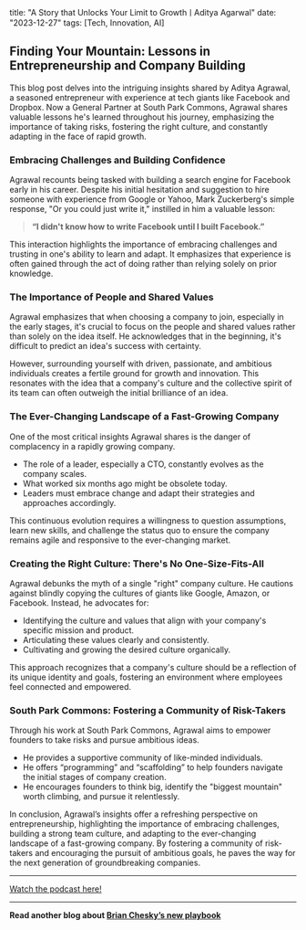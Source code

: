 

title: "A Story that Unlocks Your Limit to GrowthㅣAditya Agarwal"
date: "2023-12-27"
tags: [Tech, Innovation, AI]


## Finding Your Mountain: Lessons in Entrepreneurship and Company Building 

This blog post delves into the intriguing insights shared by Aditya Agrawal, a seasoned entrepreneur with experience at tech giants like Facebook and Dropbox. Now a General Partner at South Park Commons, Agrawal shares valuable lessons he's learned throughout his journey, emphasizing the importance of taking risks, fostering the right culture, and constantly adapting in the face of rapid growth.

### Embracing Challenges and Building Confidence

Agrawal recounts being tasked with building a search engine for Facebook early in his career. Despite his initial hesitation and suggestion to hire someone with experience from Google or Yahoo, Mark Zuckerberg's simple response, "Or you could just write it," instilled in him a valuable lesson:  

> **“I didn't know how to write Facebook until I built Facebook.”**

This interaction highlights the importance of embracing challenges and trusting in one's ability to learn and adapt. It emphasizes that experience is often gained through the act of doing rather than relying solely on prior knowledge.

### The Importance of People and Shared Values 

Agrawal emphasizes that when choosing a company to join, especially in the early stages, it's crucial to focus on the people and shared values rather than solely on the idea itself. He acknowledges that in the beginning, it's difficult to predict an idea's success with certainty. 

However, surrounding yourself with driven, passionate, and ambitious individuals creates a fertile ground for growth and innovation. This resonates with the idea that a company's culture and the collective spirit of its team can often outweigh the initial brilliance of an idea.

### The Ever-Changing Landscape of a Fast-Growing Company 

One of the most critical insights Agrawal shares is the danger of complacency in a rapidly growing company.  

* The role of a leader, especially a CTO, constantly evolves as the company scales. 
* What worked six months ago might be obsolete today. 
* Leaders must embrace change and adapt their strategies and approaches accordingly.

This continuous evolution requires a willingness to question assumptions, learn new skills, and challenge the status quo to ensure the company remains agile and responsive to the ever-changing market.

### Creating the Right Culture: There's No One-Size-Fits-All

Agrawal debunks the myth of a single "right" company culture. He cautions against blindly copying the cultures of giants like Google, Amazon, or Facebook. Instead, he advocates for:

* Identifying the culture and values that align with your company's specific mission and product.
* Articulating these values clearly and consistently. 
* Cultivating and growing the desired culture organically. 

This approach recognizes that a company's culture should be a reflection of its unique identity and goals, fostering an environment where employees feel connected and empowered.

### South Park Commons: Fostering a Community of Risk-Takers 

Through his work at South Park Commons, Agrawal aims to empower founders to take risks and pursue ambitious ideas. 

* He provides a supportive community of like-minded individuals.
* He offers “programming” and “scaffolding” to help founders navigate the initial stages of company creation.
* He encourages founders to think big, identify the "biggest mountain" worth climbing, and pursue it relentlessly.

In conclusion, Agrawal’s insights offer a refreshing perspective on entrepreneurship, highlighting the importance of embracing challenges, building a strong team culture, and adapting to the ever-changing landscape of a fast-growing company. By fostering a community of risk-takers and encouraging the pursuit of ambitious goals, he paves the way for the next generation of groundbreaking companies.

---

<a href="https://youtube.com/watch?v=8-Vhkq_oPpk" target="_blank">Watch the podcast here!</a>


---

**Read another blog about [Brian Chesky’s new playbook](./20231112-brianchesky-lennyspodcast)**
